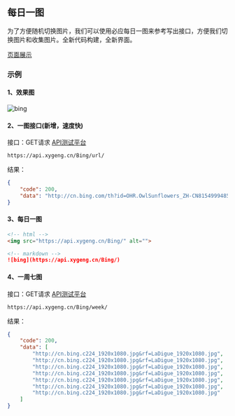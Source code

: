 ## 每日一图
为了方便随机切换图片，我们可以使用必应每日一图来参考写出接口，方便我们切换图片和收集图片。全新代码构建，全新界面。

[页面展示](https://api.xygeng.cn/bing/index.html)

### 示例

#### 1、效果图
![bing](https://api.xygeng.cn/Bing/)


#### 2、一图接口(新增，速度快)

接口：GET请求   [API测试平台](https://api.xygeng.cn/test.html)

```
https://api.xygeng.cn/Bing/url/
```

结果：

```json
{
    "code": 200,
    "data": "http://cn.bing.com/th?id=OHR.OwlSunflowers_ZH-CN8154999485_1920x1080.jpg&rf=LaDigue_1920x1080.jpg&pid=hp"//图片地址
}
```

#### 3、每日一图

```html
<!-- html -->
<img src="https://api.xygeng.cn/Bing/" alt="">
```
```markdown
<!-- markdown -->
![bing](https://api.xygeng.cn/Bing/)
```

#### 4、一周七图

接口：GET请求   [API测试平台](https://api.xygeng.cn/test.html)

```
https://api.xygeng.cn/Bing/week/
```

结果：

```json
{
    "code": 200,
    "data": [
        "http://cn.bing.c224_1920x1080.jpg&rf=LaDigue_1920x1080.jpg",
        "http://cn.bing.c224_1920x1080.jpg&rf=LaDigue_1920x1080.jpg",
        "http://cn.bing.c224_1920x1080.jpg&rf=LaDigue_1920x1080.jpg",
        "http://cn.bing.c224_1920x1080.jpg&rf=LaDigue_1920x1080.jpg",
        "http://cn.bing.c224_1920x1080.jpg&rf=LaDigue_1920x1080.jpg",
        "http://cn.bing.c224_1920x1080.jpg&rf=LaDigue_1920x1080.jpg",
        "http://cn.bing.c224_1920x1080.jpg&rf=LaDigue_1920x1080.jpg"
    ]
}
```